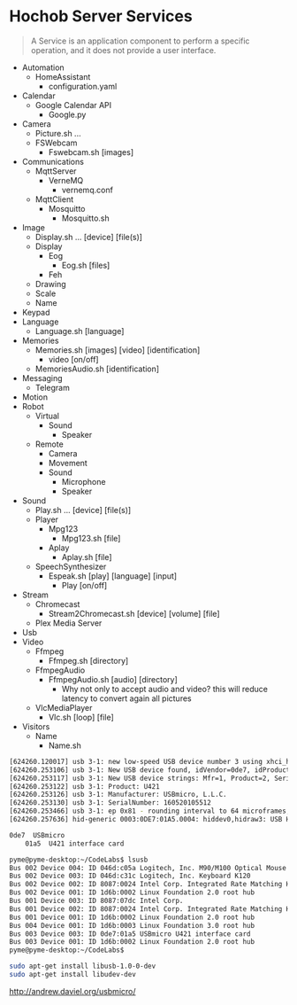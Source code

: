 # Hochob Server Services

> A Service is an application component to perform a specific operation, and it does not provide a user interface. 

- Automation
  - HomeAssistant
    - configuration.yaml
- Calendar
  - Google Calendar API
    - Google.py
- Camera
  - Picture.sh ...
  - FSWebcam
    - Fswebcam.sh [images]
- Communications
  - MqttServer
    - VerneMQ
      - vernemq.conf
  - MqttClient
    - Mosquitto
      - Mosquitto.sh
- Image
  - Display.sh ... [device] [file(s)]
  - Display
    - Eog
      - Eog.sh [files]
    - Feh
  - Drawing
  - Scale
  - Name
- Keypad
- Language
  - Language.sh [language]
- Memories
  - Memories.sh [images] [video] [identification]
    - video [on/off]
  - MemoriesAudio.sh [identification]
- Messaging
  - Telegram
- Motion
- Robot
  - Virtual
    - Sound
      - Speaker
  - Remote
    - Camera
    - Movement
    - Sound
      - Microphone
      - Speaker
- Sound
  - Play.sh ... [device] [file(s)]
  - Player
    - Mpg123
      - Mpg123.sh [file]
    - Aplay
      - Aplay.sh [file]
  - SpeechSynthesizer
    - Espeak.sh [play] [language] [input]
      - Play [on/off]
- Stream
  - Chromecast
    - Stream2Chromecast.sh [device] [volume] [file]
  - Plex Media Server
- Usb
- Video
  - Ffmpeg
    - Ffmpeg.sh [directory]
  - FfmpegAudio
    - FfmpegAudio.sh [audio] [directory]
      - Why not only to accept audio and video? this will reduce latency to convert again all pictures
  - VlcMediaPlayer
    - Vlc.sh [loop] [file]
- Visitors
  - Name
    - Name.sh
    
```sh
[624260.120017] usb 3-1: new low-speed USB device number 3 using xhci_hcd
[624260.253106] usb 3-1: New USB device found, idVendor=0de7, idProduct=01a5
[624260.253117] usb 3-1: New USB device strings: Mfr=1, Product=2, SerialNumber=3
[624260.253122] usb 3-1: Product: U421
[624260.253126] usb 3-1: Manufacturer: USBmicro, L.L.C.
[624260.253130] usb 3-1: SerialNumber: 160520105512
[624260.253466] usb 3-1: ep 0x81 - rounding interval to 64 microframes, ep desc says 80 microframes
[624260.257636] hid-generic 0003:0DE7:01A5.0004: hiddev0,hidraw3: USB HID v1.00 Device [USBmicro, L.L.C. U421] on usb-0000:00:14.0-1/input0
```

```sh
0de7  USBmicro
	01a5  U421 interface card
```

```sh
pyme@pyme-desktop:~/CodeLabs$ lsusb
Bus 002 Device 004: ID 046d:c05a Logitech, Inc. M90/M100 Optical Mouse
Bus 002 Device 003: ID 046d:c31c Logitech, Inc. Keyboard K120
Bus 002 Device 002: ID 8087:0024 Intel Corp. Integrated Rate Matching Hub
Bus 002 Device 001: ID 1d6b:0002 Linux Foundation 2.0 root hub
Bus 001 Device 003: ID 8087:07dc Intel Corp. 
Bus 001 Device 002: ID 8087:0024 Intel Corp. Integrated Rate Matching Hub
Bus 001 Device 001: ID 1d6b:0002 Linux Foundation 2.0 root hub
Bus 004 Device 001: ID 1d6b:0003 Linux Foundation 3.0 root hub
Bus 003 Device 003: ID 0de7:01a5 USBmicro U421 interface card
Bus 003 Device 001: ID 1d6b:0002 Linux Foundation 2.0 root hub
pyme@pyme-desktop:~/CodeLabs$ 
```

```sh
sudo apt-get install libusb-1.0-0-dev
sudo apt-get install libudev-dev
```
http://andrew.daviel.org/usbmicro/


